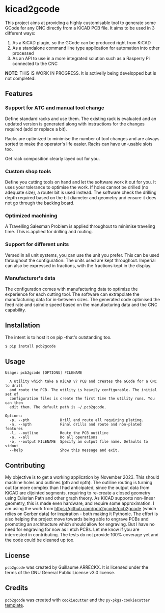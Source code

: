 # kicad2gcode

This project aims at providing a highly customisable tool to generate some GCode
for any CNC directly from a KiCAD PCB file.
It aims to be used in 3 different ways:
1. As a KiCAD plugin, so the GCode can be produced right from KiCAD
2. As a standalone command line type application for automation into other processed
3. As an API to use in a more integrated solution such as a Rasperry Pi connected to the CNC

**NOTE**: THIS IS WORK IN PROGRESS. It is activelly being developped but is not completed.

## Features

### Support for ATC and manual tool change
Define standard racks and use them.
The existing rack is evaluated and an updated version is generated along with
instructions for the changes required (add or replace a bit).

Racks are optimized to minimise the number of tool changes and are always sorted
to make the operator's life easier.
Racks can have un-usable slots too.

Get rack composition clearly layed out for you.

### Custom shop tools
Define you cutting tools on hand and let the software work it out for you.
It uses your tolerance to optimise the work.
If holes cannot be drilled (no adequate size), a router bit is used instead.
The software check the drilling depth required based on the bit diameter and
geometry and ensure it does not go through the backing board.

### Optimized machining
A Travelling Salesman Problem is applied throughout to minimise traveling time.
This is applied for drilling and routing.

### Support for different units
Versed in all unit systems, you can use the unit you prefer. This can be
used throughout the configuration. The units used are kept throughout.
Imperial can also be expressed in fractions, with the fractions kept in the display.

### Manufacturer's data
The configuration comes with manufacturing data to optimize the experience for
each cutting tool.
The software can extrapolate the manufacturing data for in-between sizes.
The generated code optimised the feed rate and spindle speed based on the
manufacturing data and the CNC capability.

## Installation
The intent is to host it on pip -that's outstanding too.
```bash
$ pip install pcb2gcode
```

## Usage

```
Usage: pcb2gcode [OPTIONS] FILENAME

  A utility which take a KiCAD v7 PCB and creates the GCode for a CNC to drill
  and route the PCB. The utility is heavily configurable. The initial set of
  configuration files is create the first time the utility runs. You can then
  edit them. The default path is ~/.pcb2gcode.

Options:
  -p, --pth              Drill and route all requiring plating.
  -n, --npth             Final drills and route and non-plated features
  -l, --outline          Route the PCB outiline
  -a, --all              Do all operations
  -o, --output FILENAME  Specify an output file name. Defaults to stdout
  --help                 Show this message and exit.
```

## Contributing

My objective is to get a working application by November 2023. This should machine
holes and outlines (pth and npth).
The outiline routing is turning out far more complex than I had anticipated, since 
the output data from KiCAD are dijointed segments, requiring to re-create a closed
geometry using Eulerian Path and other graph theory. As KiCAD supports non-linear 
geometry, this is made even hardware, and require some approximation.
I am using the work from https://github.com/pcb2gcode/pcb2gcode (which relies on Gerber
data) for inspiration - both making it Pythonic. 
The effort is also helping the project move towards being able to engrave PCBs and 
promoting an architecture which should allow for engraving. But I have no need
for engraving for now as I etch PCBs.
Let me know if you are interrested in contributing.
The tests do not provide 100% coverage yet and the code could be cleaned up too.

## License

`pcb2gcode` was created by Guillaume ARRECKX.
It is licensed under the terms of the GNU General Public License v3.0 license.

## Credits

`pcb2gcode` was created with [`cookiecutter`](https://cookiecutter.readthedocs.io/en/latest/) and the `py-pkgs-cookiecutter` [template](https://github.com/py-pkgs/py-pkgs-cookiecutter).
